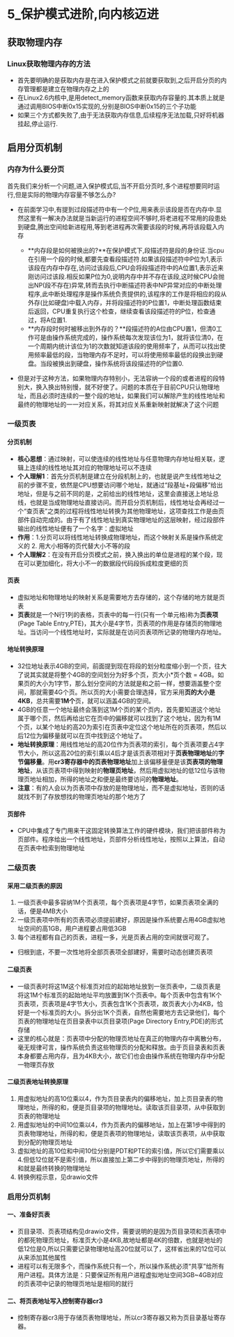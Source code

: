 # 5_保护模式进阶,向内核迈进

## 获取物理内存

### Linux获取物理内存的方法

- 首先要明确的是获取内存是在进入保护模式之前就要获取到,之后开启分页的内存管理都是建立在物理内存之上的
- 在Linux2.6内核中,是用detect_memory函数来获取内存容量的.其本质上就是通过调用BIOS中断0x15实现的,分别是BIOS中断0x15的三个子功能
- 如果三个方式都失败了,由于无法获取内存信息,后续程序无法加载,只好将机器挂起,停止运行.

## 启用分页机制

### 内存为什么要分页

首先我们来分析一个问题,进入保护模式后,当不开启分页时,多个进程想要同时运行,但是实际的物理内存容量不够怎么办?

- 在前面学习中,有提到过段描述符中有一个P位,用来表示该段是否在内存中.显然这里有一解决办法就是当新运行的进程空间不够时,将老进程不常用的段患处到硬盘,腾出空间给新进程用,等到老进程再次需要该段的时候,再将该段载入内存
  - **内存段是如何被换出的?**在保护模式下,段描述符是段的身份证.当cpu在引用一个段的时候,都要先查看段描述符.如果该段描述符中P位为1,表示该段在内存中存在,访问过该段后,CPU会将段描述符中的A位置1,表示近来刚访问过该段.相反如果P位为0,说明内存中并不存在该段,这时候CPU会抛出NP(段不存在)异常,转而去执行中断描述符表中NP异常对应的中断处理程序,此中断处理程序是操作系统负责提供的,该程序的工作是将相应的段从外存(比如硬盘)中载入内存，并将段描述符的P位置1，中断处理函数结束后返回，CPU重复执行这个检查，继续查看该段描述符的P位，检查通过，将A位置1.
  - **内存段时何时被移出到外存的？**段描述符的A位由CPU置1，但清0工作可是由操作系统完成的，操作系统每次发现该位为1，就将该位清0，在一个周期内统计该位为1的次数就知道该段的使用频率了，从而可以找出使用频率最低的段，当物理内存不足时，可以将使用频率最低的段换出到硬盘。当段被换出到硬盘，操作系统将该段描述符的P位置0.

- 但是对于这种方法，如果物理内存特别小，无法容纳一个段的或者进程的段特别大，换入换出特别慢，就不好使了。问题的本质在于目前CPU只认物理地址，而且必须时连续的一整个段的地址，如果我们可以解除产生的线性地址和最终的物理地址的一一对应关系，将其对应关系重新映射就解决了这个问题

### 一级页表

#### 分页机制

- **核心思想**：通过映射，可以使连续的线性地址与任意物理内存地址相关联，逻辑上连续的线性地址其对应的物理地址可以不连续
- **个人理解1**：首先分页机制是建立在分段机制上的，也就是说产生线性地址之前的步骤不变，依然是CPU想要访问哪个地址，就通过“段基址+段偏移”给出地址，但是与之前不同的是，之前给出的线性地址，这里会直接送上地址总线，也就是当成物理地址直接访问。而开启分页机制后，线性地址会再经过一个“查页表”之类的过程将线性地址转换为其他物理地址，这项查找工作是由页部件自动完成的。由于有了线性地址到真实物理地址的这层映射，经过段部件输出的线性地址便有了一个名字：虚拟地址
- **作用**：1.分页可以将线性地址转换成物理地址，而这个映射关系是操作系统定义的 2. 用大小相等的页代替大小不等的段
- **个人理解2**：在没有开启分页模式之前，换入换出的单位是进程的某个段，现在可以更加细化，将大小不一的数据段代码段拆成粒度更细的页

#### 页表

- 虚拟地址和物理地址的映射关系是需要地方去存储的，这个存储的地方就是页表
- **页表**就是一个N行1列的表格，页表中的每一行(只有一个单元格)称为**页表项**(Page Table Entry,PTE)，其大小是4字节，页表项的作用是存储页的物理地址。当访问一个线性地址时，实际就是在访问页表项所记录的物理内存地址。

#### 地址转换原理

- 32位地址表示4GB的空间，前面提到现在将段的划分粒度缩小到一个页，往大了说其实就是将整个4GB的空间划分为好多个页，页大小*页个数 = 4GB。如果页的大小为1字节，那么划分空间的方法就是和之前一样，想要涵盖整个空间，那就需要4G个页。所以页的大小需要合理选择，官方采用**页的大小是4KB**，总共需要**1M个**页，就可以涵盖4GB的空间。
- 4GB的任意一个地址最终会落到这1M个页的某个页内，首先要知道这个地址属于哪个页，然后再给出它在页中的偏移就可以找到了这个地址，因为有1M个页，以某个地址的高20为索引在页表中定位这个地址所在的页表项，然后以后12位为偏移量就可以在页中找到这个地址了。
- **地址转换原理**：用线性地址的高20位作为页表项的索引，每个页表项要占4字节大小，所以这高20位的索引乘以4后才是该页表项相对于**页表物理地址**的**字节偏移量**。用**cr3寄存器中的页表物理地址**加上该偏移量便是该**页表项的物理地址**，从该页表项中得到映射的**物理页地址**，然后用虚拟地址的低12位与该物理页地址相加，所得的地址之和便是最终要访问的**物理地址**。
- **注意**：有的人会以为页表项中存放的是物理地址，而不是虚拟地址，否则的话就找不到了存放想找的物理页地址的那个地方了

#### 页部件

- CPU中集成了专门用来干这固定转换算法工作的硬件模块，我们把该部件称为页部件。程序给出一个线性地址，页部件分析线性地址，按照以上算法，自动在页表中检索到物理地址

### 二级页表

#### 采用二级页表的原因

1. 一级页表中最多容纳1M个页表项，每个页表项是4字节，如果页表项全满的话，便是4MB大小
2. 一级页表项中所有的页表项必须提前建好，原因是操作系统要占用4GB虚拟地址空间的高1GB，用户进程要占用低3GB
3. 每个进程都有自己的页表，进程一多，光是页表占用的空间就很可观了。

- 归根到底，不要一次性地将全部页表项全部建好，需要时动态创建页表项

#### 二级页表

- 一级页表时将这1M这个标准页对应的起始地址放到一张页表中，二级页表是将这1M个标准页的起始地址平均放置到1K个页表中。每个页表中包含有1K个页表项，页表项是4字节大小，页表包含1K个页表项，故页表大小为4KB，恰好是一个标准页的大小。拆分出1K个页表，自然也需要地方去记录他们，每个页表的物理地址在页目录表中以页目录项(Page Directory Entry,PDE)的形式存储
- 这里的核心就是：页表项中分配的物理页地址在真正的物理内存中离散分布，毫无规律可言，操作系统负责这些物理页的分配和释放。由于页目录表和页表本身都要占用内存，且为4KB大小，故它们也会由操作系统在物理内存中分配一物理页存放

#### 二级页表地址转换原理

1. 用虚拟地址的高10位乘以4，作为页目录表内的偏移地址，加上页目录表的物理地址，所得的和，便是页目录项的物理地址。读取该页目录项，从中获取到页表的物理地址
2. 用虚拟地址的中间10位乘以4，作为页表内的偏移地址，加上在第1步中得到的页表物理地址，所得的和，便是页表项的物理地址，读取该页表项，从中获取到分配的物理页地址
3. 虚拟地址的高10位和中间10位分别是PDT和PTE的索引值，所以它们需要乘以4.但低12位就不是索引值，所以直接加上第二步中得到的物理页地址，所得的和就是最终转换的物理地址
4. 转换例程示意，见drawio文件         

### 启用分页机制

#### 一、准备好页表

- 页目录项、页表项结构见drawio文件，需要说明的是因为页目录项和页表项中的都死物理页地址，标准页大小是4KB,故地址都是4K的倍数，也就是地址的低12位是0,所以只需要记录物理地址高20位就可以了，这样省出来的12位可以从来添加其他属性
- 进程可以有无限多个，而操作系统只有一个，所以操作系统必须“共享”给所有用户进程。具体方法是：只要保证所有用户进程虚拟地址空间3GB~4GB对应的页表项中记录的物理页地址是相同的就行

#### 二、将页表地址写入控制寄存器cr3

- 控制寄存器cr3用于存储页表物理地址，所以cr3寄存器又称为页目录基址寄存器。

